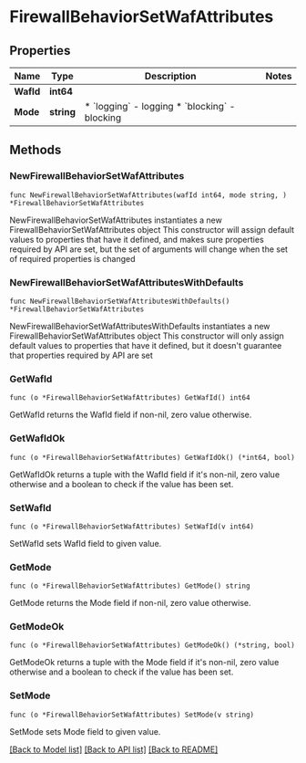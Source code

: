 # FirewallBehaviorSetWafAttributes

## Properties

Name | Type | Description | Notes
------------ | ------------- | ------------- | -------------
**WafId** | **int64** |  | 
**Mode** | **string** | * &#x60;logging&#x60; - logging * &#x60;blocking&#x60; - blocking | 

## Methods

### NewFirewallBehaviorSetWafAttributes

`func NewFirewallBehaviorSetWafAttributes(wafId int64, mode string, ) *FirewallBehaviorSetWafAttributes`

NewFirewallBehaviorSetWafAttributes instantiates a new FirewallBehaviorSetWafAttributes object
This constructor will assign default values to properties that have it defined,
and makes sure properties required by API are set, but the set of arguments
will change when the set of required properties is changed

### NewFirewallBehaviorSetWafAttributesWithDefaults

`func NewFirewallBehaviorSetWafAttributesWithDefaults() *FirewallBehaviorSetWafAttributes`

NewFirewallBehaviorSetWafAttributesWithDefaults instantiates a new FirewallBehaviorSetWafAttributes object
This constructor will only assign default values to properties that have it defined,
but it doesn't guarantee that properties required by API are set

### GetWafId

`func (o *FirewallBehaviorSetWafAttributes) GetWafId() int64`

GetWafId returns the WafId field if non-nil, zero value otherwise.

### GetWafIdOk

`func (o *FirewallBehaviorSetWafAttributes) GetWafIdOk() (*int64, bool)`

GetWafIdOk returns a tuple with the WafId field if it's non-nil, zero value otherwise
and a boolean to check if the value has been set.

### SetWafId

`func (o *FirewallBehaviorSetWafAttributes) SetWafId(v int64)`

SetWafId sets WafId field to given value.


### GetMode

`func (o *FirewallBehaviorSetWafAttributes) GetMode() string`

GetMode returns the Mode field if non-nil, zero value otherwise.

### GetModeOk

`func (o *FirewallBehaviorSetWafAttributes) GetModeOk() (*string, bool)`

GetModeOk returns a tuple with the Mode field if it's non-nil, zero value otherwise
and a boolean to check if the value has been set.

### SetMode

`func (o *FirewallBehaviorSetWafAttributes) SetMode(v string)`

SetMode sets Mode field to given value.



[[Back to Model list]](../README.md#documentation-for-models) [[Back to API list]](../README.md#documentation-for-api-endpoints) [[Back to README]](../README.md)


